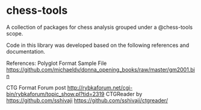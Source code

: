 # chess-tools
A collection of packages for chess analysis grouped under a @chess-tools scope.

Code in this library was developed based on the following references and documentation.

References:
Polyglot Format
Sample File https://github.com/michaeldv/donna_opening_books/raw/master/gm2001.bin



CTG Format
Forum post http://rybkaforum.net/cgi-bin/rybkaforum/topic_show.pl?tid=2319
CTGReader by https://github.com/sshivaji
https://github.com/sshivaji/ctgreader/

